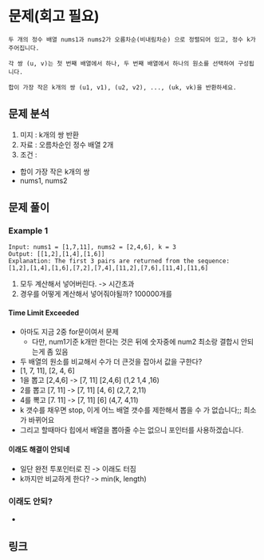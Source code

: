 # 문제(회고 필요)

~~~text
두 개의 정수 배열 nums1과 nums2가 오름차순(비내림차순) 으로 정렬되어 있고, 정수 k가 주어집니다.

각 쌍 (u, v)는 첫 번째 배열에서 하나, 두 번째 배열에서 하나의 원소를 선택하여 구성됩니다.

합이 가장 작은 k개의 쌍 (u1, v1), (u2, v2), ..., (uk, vk)을 반환하세요.
~~~

## 문제 분석

1. 미지 : k개의 쌍 반환
2. 자료 : 오름차순인 정수 배열 2개
3. 조건 :

- 합이 가장 작은 k개의 쌍
- nums1, nums2

## 문제 풀이

### Example 1

~~~text
Input: nums1 = [1,7,11], nums2 = [2,4,6], k = 3
Output: [[1,2],[1,4],[1,6]]
Explanation: The first 3 pairs are returned from the sequence: 
[1,2],[1,4],[1,6],[7,2],[7,4],[11,2],[7,6],[11,4],[11,6]
~~~

1. 모두 계산해서 넣어버린다. -> 시간초과
2. 경우를 어떻게 계산해서 넣어줘야될까? 100000개를

#### Time Limit Exceeded

- 아마도 지금 2중 for문이여서 문제
    - 다만, num1기준 k개만 한다는 것은 뒤에 숫자중에 num2 최소랑 결합시 안되는게 좀 있음
- 두 배열의 원소를 비교해서 수가 더 큰것을 잡아서 값을 구한다?
- [1, 7, 11], [2, 4, 6]
- 1을 뽑고 [2,4,6] -> [7, 11] [2,4,6]   (1,2 1,4 ,16)
- 2를 뽑고 [7, 11] -> [7, 11] [4, 6]   (2,7, 2,11)
- 4를 뽁고 [7. 11] -> [7, 11] [6]   (4,7, 4,11)
- k 갯수를 채우면 stop, 이게 어느 배열 갯수를 제한해서 뽑을 수 가 없습니다;; 최소가 바뀌어요
- 그리고 할때마다 힙에서 배열을 뽑아줄 수는 없으니 포인터를 사용하겠습니다.


#### 이래도 해결이 안되네
- 일단 완전 투포인터로 진 -> 이래도 터짐
- k까지만 비교하게 한다? -> min(k, length)

### 이래도 안되?
- 

## 링크 

